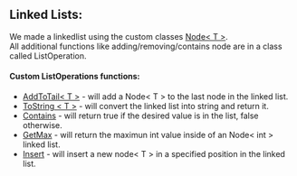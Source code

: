 ## Linked Lists:
We made a linkedlist using the custom classes [Node< T >](https://github.com/Daniel-WORK-GH/teaching_data_structures/blob/master/teaching_data_structures/LinkedList/Node.cs). <br>
All additional functions like adding/removing/contains node are in a class called ListOperation.

#### Custom ListOperations functions: 
- [AddToTail< T >](https://github.com/Daniel-WORK-GH/teaching_data_structures/blob/cd6b565f7bee32451773ad4a355d961aef7c2727/teaching_data_structures/LinkedList/ListOperations.cs#L6) -
  will add a Node< T > to the last node in the linked list.
- [ToString < T >](https://github.com/Daniel-WORK-GH/teaching_data_structures/blob/cd6b565f7bee32451773ad4a355d961aef7c2727/teaching_data_structures/LinkedList/ListOperations.cs#L18) -
  will convert the linked list into string and return it.
- [Contains](https://github.com/Daniel-WORK-GH/teaching_data_structures/blob/cd6b565f7bee32451773ad4a355d961aef7c2727/teaching_data_structures/LinkedList/ListOperations.cs#L31) -
  will return true if the desired value is in the list, false otherwise.
- [GetMax](https://github.com/Daniel-WORK-GH/teaching_data_structures/blob/cd6b565f7bee32451773ad4a355d961aef7c2727/teaching_data_structures/LinkedList/ListOperations.cs#L59) -
  will return the maximun int value inside of an Node< int > linked list.
- [Insert](https://github.com/Daniel-WORK-GH/teaching_data_structures/blob/cd6b565f7bee32451773ad4a355d961aef7c2727/teaching_data_structures/LinkedList/ListOperations.cs#L73) -
  will insert a new node< T > in a specified position in the linked list.
